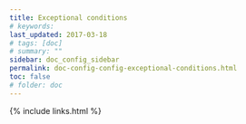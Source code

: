 ```yaml
---
title: Exceptional conditions
# keywords:
last_updated: 2017-03-18
# tags: [doc]
# summary: ""
sidebar: doc_config_sidebar
permalink: doc-config-config-exceptional-conditions.html
toc: false
# folder: doc
---
```


{% include links.html %}
 